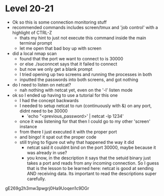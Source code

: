 # Level 20-21

- Ok so this is some connection monitoring stuff
- recommended commands includes screen/tmux and 'job control' with a highlight of CTRL-Z
    - thats my hint to just not execute this command inside the main terminal prompt
    - let me open that bad boy up with screen
- did a local nmap scan
    - found that the port we want to connect to is 30000
    - or else ./suconncet says that it failed to connect
    - but now we only get a blank prompt
    - I tried opening up two screens and running the processes in both
    - inputted the passwords into both screens, and got nothing
- do I need to listen on netcat?
    - nah nothing with netcat yet, even on the '-l' listen mode
- ok so I ended up having to use a tutorial for this one
    - I had the concept backwards
    - I needed to setup netcat to run (continuously with &) on any port, didnt need to be 30000
        - 'echo "<previous_password>' | netcat -lp 1234' 
    - once it was listening for that then I could go to my other 'screen' instance 
    - from there I just executed it with the proper port
    - and bingo! it spat out the proper code
    - still trying to figure out why that happened the way it did
        - netcat said it couldnt bind on the port 30000, maybe because it was already in use? 
        - you know, in the description it says that the setuid binary just takes a port and reads from any incoming connection. So I guess that is the lesson to be learned here: netcat is good at sending AND receiving data. Its important to read the descriptions super carefully.

gE269g2h3mw3pwgrj0Ha9Uoqen1c9DGr
